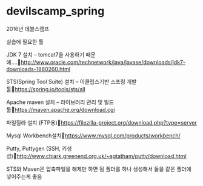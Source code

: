 # devilscamp_spring
2016년 데블스캠프

실습에 필요한 툴

JDK 7 설치 – tomcat7을 사용하기 때문에….http://www.oracle.com/technetwork/java/javase/downloads/jdk7-downloads-1880260.html

STS(Spring Tool Suite) 설치 – 이클립스기반 스프링 개발 툴https://spring.io/tools/sts/all

Apache maven 설치 – 라이브러리 관리 및 빌드 툴https://maven.apache.org/download.cgi

파일질라 설치	(FTP용)https://filezilla-project.org/download.php?type=server

Mysql Workbench설치https://www.mysql.com/products/workbench/

Putty, Puttygen (SSH, 키생성)http://www.chiark.greenend.org.uk/~sgtatham/putty/download.html

STS와 Maven은 압축파일을 해제만 하면 됨
폴더를 하나 생성해서 둘을 같은 폴더에 넣어주는게 좋음

